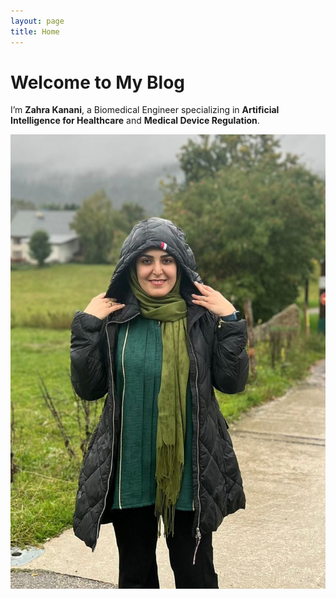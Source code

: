 ```yaml
---
layout: page
title: Home
---
```


<div class="section-box hero">
  <div class="hero-text">
    <h1>Welcome to My Blog</h1>
    <p>
      I’m <strong>Zahra Kanani</strong>, a Biomedical Engineer specializing in
      <strong>Artificial Intelligence for Healthcare</strong> and
      <strong>Medical Device Regulation</strong>.
    </p>
  </div>

  <div class="hero-img">
    <img src="zahra_img.jpg" alt="Zahra Kanani" class="profile-img">
  </div>
</div>
